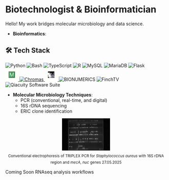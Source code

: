# Biotechnologist & Bioinformatician
Hello! My work bridges molecular microbiology and data science.

- **Bioinformatics**:
## 🛠️ Tech Stack

<p align="left">
  <!-- Programming Languages -->
  <img src="https://cdn.jsdelivr.net/gh/devicons/devicon/icons/python/python-original.svg" alt="Python" width="40" />
  <img src="https://cdn.jsdelivr.net/gh/devicons/devicon/icons/bash/bash-original.svg" alt="Bash" width="40" />
  <img src="https://cdn.jsdelivr.net/gh/devicons/devicon/icons/typescript/typescript-original.svg" alt="TypeScript" width="40" />
<img src="https://cdn.jsdelivr.net/gh/devicons/devicon/icons/r/r-original.svg" alt="R" width="40" />

  <!-- Databases -->
  <img src="https://cdn.jsdelivr.net/gh/devicons/devicon/icons/mysql/mysql-original.svg" alt="MySQL" width="40" />
  <img src="https://cdn.jsdelivr.net/gh/devicons/devicon/icons/mariadb/mariadb-original.svg" alt="MariaDB" width="40" />

  <!-- Frameworks -->
  <img src="https://cdn.jsdelivr.net/gh/devicons/devicon/icons/flask/flask-original.svg" alt="Flask" width="40" />

</br>

<!-- Bioinformatics Tools -->
<a href="https://www.megasoftware.net/" target="_blank">
<img src="Mega.jpg" alt="MEGA" width="40"/>
</a>

<a href="http://tree.bio.ed.ac.uk/software/Figtree/">  
<img src="assets/Chromas.jpg" alt="Chromas" width="40" />
</a>

<a href="http://tree.bio.ed.ac.uk/software/Figtree/">
<img src="Figtree.jpg" alt="FigTree" width="40" />
</a>

<!-- Custom Bio Tools -->
<img src="assets/bionumerics.png" alt="BIONUMERICS" width="40" />
<img src="assets/finchtv.png" alt="FinchTV" width="40" />
<img src="assets/qiacuity.png" alt="Qiacuity Software Suite" width="60" />

- **Molecular Microbiology Techniques**:
  - PCR (conventional, real-time, and digital)
  - 16S rDNA sequencing
  - ERIC clone identification
   
<p align="center">
  <img src="TRIPLEX POBÓR X 3 PŁYTKA 27.05.2025.jpg" alt="TRIPLEX PCR with 16S rDNA region and <i>mecA</i>, <i>nuc</i> genes  27.05.2025" width="150"/><br/>
  <sub>Conventional electrophoresis of TRIPLEX PCR for <i>Staphylococcus aureus</i> with 16S rDNA region and <i>mecA</i>, <i>nuc</i> genes  27.05.2025</sub>
</p>

<h>Coming Soon</h>
RNAseq analysis workflows
